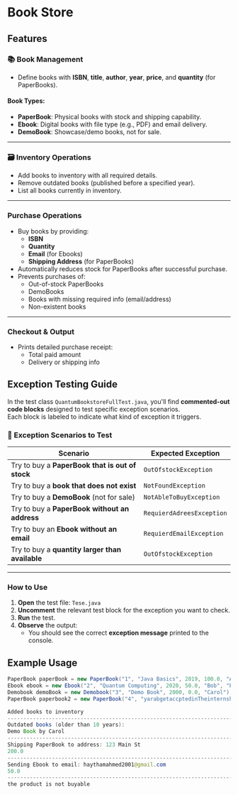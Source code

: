 # Book Store


## Features

### 📚 Book Management
- Define books with **ISBN**, **title**, **author**, **year**, **price**, and **quantity** (for PaperBooks).

#### Book Types:
- **PaperBook**: Physical books with stock and shipping capability.
- **Ebook**: Digital books with file type (e.g., PDF) and email delivery.
- **DemoBook**: Showcase/demo books, not for sale.

---

### 🗃 Inventory Operations
- Add books to inventory with all required details.
- Remove outdated books (published before a specified year).
- List all books currently in inventory.

---

###  Purchase Operations
- Buy books by providing:
  - **ISBN**
  - **Quantity**
  - **Email** (for Ebooks)
  - **Shipping Address** (for PaperBooks)
- Automatically reduces stock for PaperBooks after successful purchase.
- Prevents purchases of:
  - Out-of-stock PaperBooks
  - DemoBooks
  - Books with missing required info (email/address)
  - Non-existent books

---

### Checkout & Output
- Prints detailed purchase receipt:
  - Total paid amount
  - Delivery or shipping info

 
 ##  Exception Testing Guide

In the test class `QuantumBookstoreFullTest.java`, you'll find **commented-out code blocks** designed to test specific exception scenarios.  
Each block is labeled to indicate what kind of exception it triggers.

### 📌 Exception Scenarios to Test

| Scenario | Expected Exception |
|----------|--------------------|
| Try to buy a **PaperBook that is out of stock** | `OutOfstockException` |
| Try to buy a **book that does not exist** | `NotFoundException` |
| Try to buy a **DemoBook** (not for sale) | `NotAbleToBuyException` |
| Try to buy a **PaperBook without an address** | `RequierdAdreesException` |
| Try to buy an **Ebook without an email** | `RequierdEmailException` |
| Try to buy a **quantity larger than available** | `OutOfstockException` |

---

### How to Use

1. **Open** the test file: `Tese.java`
2. **Uncomment** the relevant test block for the exception you want to check.
3. **Run** the test.
4. **Observe** the output:
   - You should see the correct **exception message** printed to the console.


##  Example Usage

```java
PaperBook paperBook = new PaperBook("1", "Java Basics", 2019, 100.0, "Alice", 10);
Ebook ebook = new Ebook("2", "Quantum Computing", 2020, 50.0, "Bob", "PDF");
Demobook demoBook = new Demobook("3", "Demo Book", 2000, 0.0, "Carol");
PaperBook paperbook2 = new PaperBook("4", "yarabgetaccptedinTheinternship", 2024, 1.0, "haytham", 12);

Added books to inventory
-------------------------------------------------------------------------------------
Outdated books (older than 10 years):
Demo Book by Carol
-------------------------------------------------------------------------------------
Shipping PaperBook to address: 123 Main St
200.0
-------------------------------------------------------------------------------------
Sending Ebook to email: haythamahmed2001@gmail.com
50.0
-------------------------------------------------------------------------------------
the product is not buyable
```

